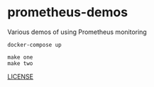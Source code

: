 # prometheus-demos

Various demos of using Prometheus monitoring

    docker-compose up

    make one
    make two

[LICENSE](LICENSE)